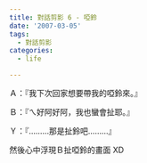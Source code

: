 ```yaml
---
title: 對話剪影 6 - 啞鈴
date: '2007-03-05'
tags:
  - 對話剪影
categories:
  - life

---
```

Ａ：『我下次回家想要帶我的啞鈴來。』  
  
Ｂ：『ㄟ好阿好阿，我也蠻會扯耶。』  
  
Ｙ：『………那是扯鈴吧………』  
  
然後心中浮現Ｂ扯啞鈴的畫面 XD